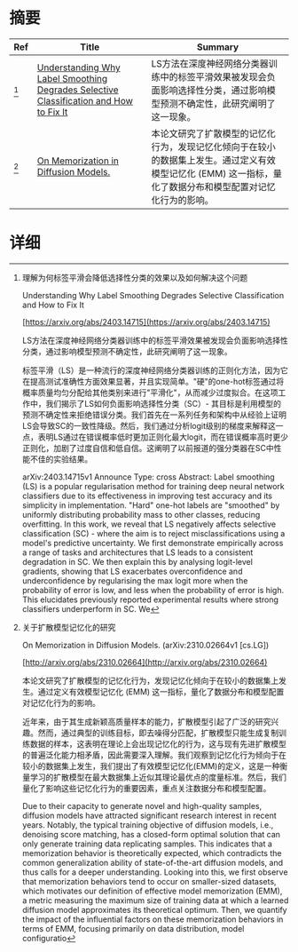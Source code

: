 # 摘要

| Ref | Title | Summary |
| --- | --- | --- |
| [^1] | [Understanding Why Label Smoothing Degrades Selective Classification and How to Fix It](https://arxiv.org/abs/2403.14715) | LS方法在深度神经网络分类器训练中的标签平滑效果被发现会负面影响选择性分类，通过影响模型预测不确定性，此研究阐明了这一现象。 |
| [^2] | [On Memorization in Diffusion Models.](http://arxiv.org/abs/2310.02664) | 本论文研究了扩散模型的记忆化行为，发现记忆化倾向于在较小的数据集上发生。通过定义有效模型记忆化 (EMM) 这一指标，量化了数据分布和模型配置对记忆化行为的影响。 |

# 详细

[^1]: 理解为何标签平滑会降低选择性分类的效果以及如何解决这个问题

    Understanding Why Label Smoothing Degrades Selective Classification and How to Fix It

    [https://arxiv.org/abs/2403.14715](https://arxiv.org/abs/2403.14715)

    LS方法在深度神经网络分类器训练中的标签平滑效果被发现会负面影响选择性分类，通过影响模型预测不确定性，此研究阐明了这一现象。

    

    标签平滑（LS）是一种流行的深度神经网络分类器训练的正则化方法，因为它在提高测试准确性方面效果显著，并且实现简单。"硬"的one-hot标签通过将概率质量均匀分配给其他类别来进行"平滑化"，从而减少过度拟合。在这项工作中，我们揭示了LS如何负面影响选择性分类（SC）- 其目标是利用模型的预测不确定性来拒绝错误分类。我们首先在一系列任务和架构中从经验上证明LS会导致SC的一致性降级。然后，我们通过分析logit级别的梯度来解释这一点，表明LS通过在错误概率低时更加正则化最大logit，而在错误概率高时更少正则化，加剧了过度自信和低自信。这阐明了以前报道的强分类器在SC中性能不佳的实验结果。

    arXiv:2403.14715v1 Announce Type: cross  Abstract: Label smoothing (LS) is a popular regularisation method for training deep neural network classifiers due to its effectiveness in improving test accuracy and its simplicity in implementation. "Hard" one-hot labels are "smoothed" by uniformly distributing probability mass to other classes, reducing overfitting. In this work, we reveal that LS negatively affects selective classification (SC) - where the aim is to reject misclassifications using a model's predictive uncertainty. We first demonstrate empirically across a range of tasks and architectures that LS leads to a consistent degradation in SC. We then explain this by analysing logit-level gradients, showing that LS exacerbates overconfidence and underconfidence by regularising the max logit more when the probability of error is low, and less when the probability of error is high. This elucidates previously reported experimental results where strong classifiers underperform in SC. We
    
[^2]: 关于扩散模型记忆化的研究

    On Memorization in Diffusion Models. (arXiv:2310.02664v1 [cs.LG])

    [http://arxiv.org/abs/2310.02664](http://arxiv.org/abs/2310.02664)

    本论文研究了扩散模型的记忆化行为，发现记忆化倾向于在较小的数据集上发生。通过定义有效模型记忆化 (EMM) 这一指标，量化了数据分布和模型配置对记忆化行为的影响。

    

    近年来，由于其生成新颖高质量样本的能力，扩散模型引起了广泛的研究兴趣。然而，通过典型的训练目标，即去噪得分匹配，扩散模型只能生成复制训练数据的样本，这表明在理论上会出现记忆化的行为，这与现有先进扩散模型的普遍泛化能力相矛盾，因此需要深入理解。我们观察到记忆化行为倾向于在较小的数据集上发生，我们提出了有效模型记忆化(EMM)的定义，这是一种衡量学习的扩散模型在最大数据集上近似其理论最优点的度量标准。然后，我们量化了影响这些记忆化行为的重要因素，重点关注数据分布和模型配置。

    Due to their capacity to generate novel and high-quality samples, diffusion models have attracted significant research interest in recent years. Notably, the typical training objective of diffusion models, i.e., denoising score matching, has a closed-form optimal solution that can only generate training data replicating samples. This indicates that a memorization behavior is theoretically expected, which contradicts the common generalization ability of state-of-the-art diffusion models, and thus calls for a deeper understanding. Looking into this, we first observe that memorization behaviors tend to occur on smaller-sized datasets, which motivates our definition of effective model memorization (EMM), a metric measuring the maximum size of training data at which a learned diffusion model approximates its theoretical optimum. Then, we quantify the impact of the influential factors on these memorization behaviors in terms of EMM, focusing primarily on data distribution, model configuratio
    

